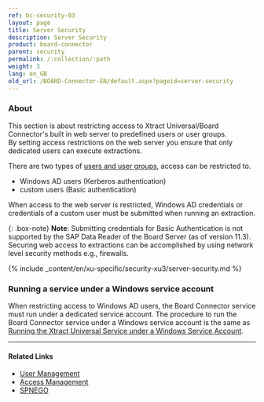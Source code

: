 ```yaml
---
ref: bc-security-03
layout: page
title: Server Security
description: Server Security
product: board-connector
parent: security
permalink: /:collection/:path
weight: 3
lang: en_GB
old_url: /BOARD-Connector-EN/default.aspx?pageid=server-security
---
```


### About

This section is about restricting access to Xtract Universal/Board Connector's built in web server to predefined users or user groups. <br>
By setting access restrictions on the web server you ensure that only dedicated users can execute extractions. 

There are two types of [users and user groups](user-management#users-and-user-groups), access can be restricted to. 
- Windows AD users (Kerberos authentication)
- custom users (Basic authentication) 

When access to the web server is restricted, Windows AD credentials or credentials of a custom user must be submitted when running an extraction.

{: .box-note}
**Note**:  Submitting credentials for Basic Authentication is not supported by the SAP Data Reader of the Board Server (as of version 11.3).<br>
Securing web access to extractions can be accomplished by using network level security methods e.g., firewalls. 

{% include _content/en/xu-specific/security-xu3/server-security.md %}

### Running a service under a Windows service account

When restricting access to Windows AD users, the Board Connector service must run under a dedicated service account. 
The procedure to run the Board Connector service under a Windows service account is the same as [Running the Xtract Universal Service under a Windows Service Account](../../xtract-universal/advanced-techniques/service-account).

*********
#### Related Links
- [User Management](./user-management)
- [Access Management](./access-management)
- [SPNEGO](https://en.wikipedia.org/wiki/SPNEGO)